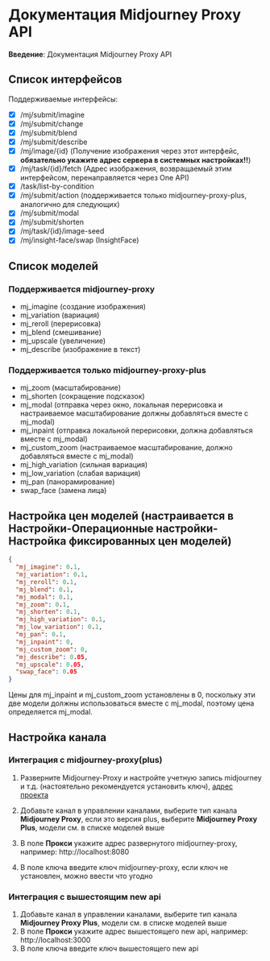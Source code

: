 # Документация Midjourney Proxy API

**Введение**: Документация Midjourney Proxy API

## Список интерфейсов
Поддерживаемые интерфейсы:
+ [x] /mj/submit/imagine
+ [x] /mj/submit/change
+ [x] /mj/submit/blend
+ [x] /mj/submit/describe
+ [x] /mj/image/{id} (Получение изображения через этот интерфейс, **обязательно укажите адрес сервера в системных настройках!!**)
+ [x] /mj/task/{id}/fetch (Адрес изображения, возвращаемый этим интерфейсом, перенаправляется через One API)
+ [x] /task/list-by-condition
+ [x] /mj/submit/action (поддерживается только midjourney-proxy-plus, аналогично для следующих)
+ [x] /mj/submit/modal
+ [x] /mj/submit/shorten
+ [x] /mj/task/{id}/image-seed
+ [x] /mj/insight-face/swap (InsightFace)

## Список моделей

### Поддерживается midjourney-proxy

- mj_imagine (создание изображения)
- mj_variation (вариация)
- mj_reroll (перерисовка)
- mj_blend (смешивание)
- mj_upscale (увеличение)
- mj_describe (изображение в текст)

### Поддерживается только midjourney-proxy-plus

- mj_zoom (масштабирование)
- mj_shorten (сокращение подсказок)
- mj_modal (отправка через окно, локальная перерисовка и настраиваемое масштабирование должны добавляться вместе с mj_modal)
- mj_inpaint (отправка локальной перерисовки, должна добавляться вместе с mj_modal)
- mj_custom_zoom (настраиваемое масштабирование, должно добавляться вместе с mj_modal)
- mj_high_variation (сильная вариация)
- mj_low_variation (слабая вариация)
- mj_pan (панорамирование)
- swap_face (замена лица)

## Настройка цен моделей (настраивается в Настройки-Операционные настройки-Настройка фиксированных цен моделей)
```json
{
  "mj_imagine": 0.1,
  "mj_variation": 0.1,
  "mj_reroll": 0.1,
  "mj_blend": 0.1,
  "mj_modal": 0.1,
  "mj_zoom": 0.1,
  "mj_shorten": 0.1,
  "mj_high_variation": 0.1,
  "mj_low_variation": 0.1,
  "mj_pan": 0.1,
  "mj_inpaint": 0,
  "mj_custom_zoom": 0,
  "mj_describe": 0.05,
  "mj_upscale": 0.05,
  "swap_face": 0.05
}
```
Цены для mj_inpaint и mj_custom_zoom установлены в 0, поскольку эти две модели должны использоваться вместе с mj_modal, поэтому цена определяется mj_modal.

## Настройка канала

### Интеграция с midjourney-proxy(plus)

1. Разверните Midjourney-Proxy и настройте учетную запись midjourney и т.д. (настоятельно рекомендуется установить ключ), [адрес проекта](https://github.com/novicezk/midjourney-proxy)

2. Добавьте канал в управлении каналами, выберите тип канала **Midjourney Proxy**, если это версия plus, выберите **Midjourney Proxy Plus**, модели см. в списке моделей выше
3. В поле **Прокси** укажите адрес развернутого midjourney-proxy, например: http://localhost:8080
4. В поле ключа введите ключ midjourney-proxy, если ключ не установлен, можно ввести что угодно

### Интеграция с вышестоящим new api

1. Добавьте канал в управлении каналами, выберите тип канала **Midjourney Proxy Plus**, модели см. в списке моделей выше
2. В поле **Прокси** укажите адрес вышестоящего new api, например: http://localhost:3000
3. В поле ключа введите ключ вышестоящего new api
